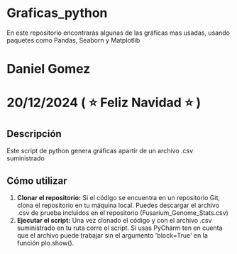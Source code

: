 # Graficas_python
En este repositorio encontrarás algunas de las gráficas mas usadas, usando paquetes como Pandas, Seaborn y Matplotlib 

# Daniel Gomez
# 20/12/2024 ( :star: Feliz Navidad :star: )

## Descripción

Este script de python genera gráficas apartir de un archivo .csv suministrado

## Cómo utilizar

1. **Clonar el repositorio:** Si el código se encuentra en un repositorio Git, clona el repositorio en tu máquina local. Puedes descargar el archivo .csv de prueba incluidos en el repositorio (Fusarium_Genome_Stats.csv)
3. **Ejecutar el script:** Una vez clonado el código y con el archivo .csv suministrado en tu ruta corre el script. Si usas PyCharm ten en cuenta que el archivo puede trabajar sin el argumento 'block=True' en la función plo.show().
